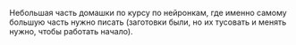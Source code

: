 Небольшая часть домашки по курсу по нейронкам, где именно самому большую часть нужно писать (заготовки были, но их тусовать и менять нужно, чтобы работать начало).
